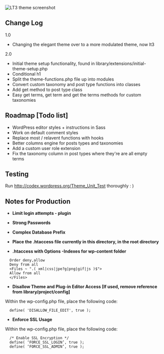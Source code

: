 ![LT3 theme screenshot]( https://raw.github.com/beaucharman/lt3/master/screenshot.png "A slightly powerfull, intelligent and simple WordPress theme." )
## Change Log
1.0
- Changing the elegant theme over to a more modulated theme, now lt3

2.0
- Initial theme setup functionality, found in library/extensions/initial-theme-setup.php
- Conditional h1
- Split the theme-functions.php file up into modules
- Convert custom taxonomy and post type functions into classes
- Add get method to post type class
- Easy get terms, get term and get the terms methods for custom taxonomies

## Roadmap [Todo list]
- WordPress editor styles + instructions in Sass
- Work on default comment styles
- Replace most / relavent functions with hooks
- Better columns engine for posts types and taxonomies
- Add a custom user role extension
- Fix the taxonomy column in post types where they're are all empty terms

## Testing
Run http://codex.wordpress.org/Theme_Unit_Test thoroughly : )

## Notes for Production

- **Limit login attempts - plugin**

- **Strong Passwords**

- **Complex Database Prefix**

- **Place the .htaccess file currently in this directory, in the root directory**

- **.htaccess with Options -Indexes for wp-content folder**

```
  Order deny,allow
  Deny from all
  <Files ~ ".( xml|css|jpe?g|png|gif|js )$">
  Allow from all
  </Files>
```
- **Disallow Theme and Plug-in Editor Access [If used, remove reference from library/project/config]**

Within the wp-config.php file, place the following code:

```
  define( 'DISALLOW_FILE_EDIT', true );
```

- **Enforce SSL Usage**

Within the wp-config.php file, place the following code:

```
  /* Enable SSL Encryption */
  define( ‘FORCE_SSL_LOGIN’, true );
  define( ‘FORCE_SSL_ADMIN’, true );
```
